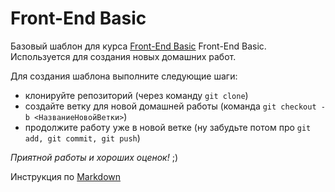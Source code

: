 # Front-End Basic

Базовый шаблон для курса  [Front-End Basic](https://odessa.ithillel.ua/courses/front-end-basic) Front-End Basic. Используется для создания новых домашних работ.

Для создания шаблона выполните следующие шаги:
- клонируйте репозиторий (через команду ```git clone```)
- создайте ветку для новой домашней работы (команда ```git checkout -b <НазваниеНовойВетки>```)
- продолжите работу уже в новой ветке (ну забудьте потом про ```git add, git commit, git push```)

_Приятной работы и хороших оценок!_ ;)

Инструкция по [Markdown ](https://ru.wikipedia.org/wiki/Markdown)